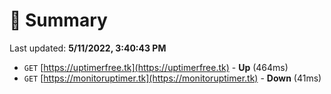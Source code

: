 # 📖 Summary
Last updated: **5/11/2022, 3:40:43 PM**

- `GET` [https://uptimerfree.tk](https://uptimerfree.tk) - **Up** (464ms)
- `GET` [https://monitoruptimer.tk](https://monitoruptimer.tk) - **Down** (41ms)
